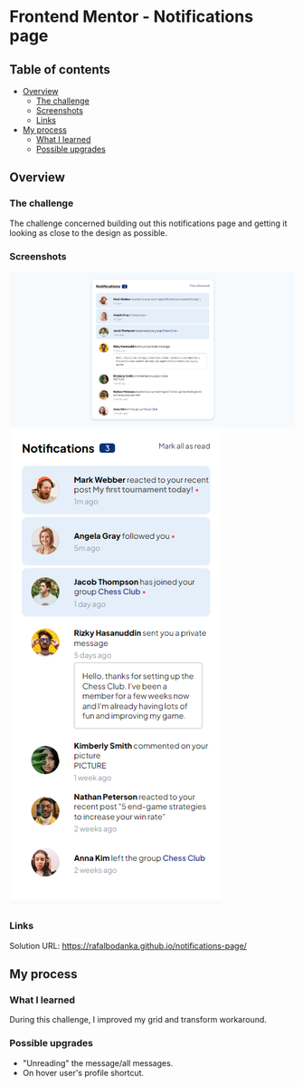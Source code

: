 # Frontend Mentor - Notifications page

## Table of contents

- [Overview](#overview)
  - [The challenge](#the-challenge)
  - [Screenshots](#screenshots)
  - [Links](#links)
- [My process](#my-process)
  - [What I learned](#what-i-learned)
  - [Possible upgrades](#possible-upgrades)

## Overview

### The challenge

The challenge concerned building out this notifications page and getting it looking as close to the design as possible.

### Screenshots

![](./screenshot-desktop.png)
![](./screenshot-mobile.png)

### Links

Solution URL: https://rafalbodanka.github.io/notifications-page/

## My process

### What I learned

During this challenge, I improved my grid and transform workaround.

### Possible upgrades

 - "Unreading" the message/all messages.
 - On hover user's profile shortcut.
